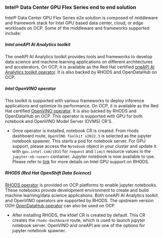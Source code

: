 ### Intel® Data Center GPU Flex Series end to end solution
Intel® Data Center GPU Flex Series e2e solution is composed of middleware and framework stack for Intel GPU based data center, cloud, or edge workloads on OCP. Some of the middleware and frameworks supported include:

##### Intel oneAPI AI Analytics toolkit
The oneAPI AI Analytics toolkit provides tools and frameworks to develop data science and machine learning applications on different architectures and accelerators. On OCP, it is available as the Red Hat certified [oneAPI AI Analytics toolkit operator](https://catalog.redhat.com/software/operators/detail/60d2745bfea5217cbb0f319a). It is also backed by RHODS and OpenDataHub on OCP. 

##### Intel OpenVINO operator
This toolkit is supported with various frameworks to deploy inference applications and optimize its performance. On OCP, it is available as the Red Hat certified [OpenVINO operator](https://catalog.redhat.com/software/operators/detail/60649a56209af65d24b7ca9e). It is also backed by RHODS and OpenDataHub on OCP. This operator is supported with GPU for both notebook and OpenVINO Model Server (OVMS) CR'S.
* Once operator is installed, notebook CR is created. From rhods dashboard route, `OpenVINO Toolkit v2022.3` is selected as the jupyter notebook spawner. This starts a pod for notebook server. For GPU support, please access the `Notebook` object in your cluster and update it with `gpu.intel.com/i915` for `request` and `limit` resource values in the `jupyter-nb-<user>` container. Jupyter notebook is now available to use. Please refer to [link](https://github.com/opendatahub-io/odh-dashboard/issues/956) for more details on Intel GPU support on RHODS.

##### RHODS (Red Hat OpenShift Data Science)
[RHODS operator](https://catalog.redhat.com/software/container-stacks/detail/63b85b573112fe5a95ee9a3a) is provided on OCP platforms to enable jupyter notebooks. These notebooks provide development environment to create and build machine learning/data science applications. Both oneAPI AI Analytics toolkit and OpenVINO operators are supported by RHODS. The upstream version ODH [OpenDataHub operator](https://github.com/opendatahub-io/opendatahub-operator) can also be used on OCP.  
* After installing RHODS, the kfdef CR is created by default. This CR creates the `rhods-dashboard` route, which is used to launch jupyter notebook server. OpenVINO and oneAPI are one of the options for jupyter notebook spawner.